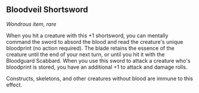 ## Bloodveil Shortsword
*Wondrous item, rare*

When you hit a creature with this +1 shortsword, you can mentally command the sword to absord the blood and read the creature's unique bloodprint (no action required). The blade retains the essence of the creature until the end of your next turn, or until you hit it with the Bloodguard Scabbard. When you use this sword to attack a creature who's bloodprint is stored, you have an additional +1 to attack and damage rolls.

Constructs, skeletons, and other creatures without blood are immune to this effect.
